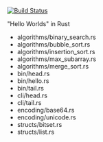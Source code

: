 [![Build Status](https://api.travis-ci.org/alopatindev/rust_experiments.svg?branch=master)](https://travis-ci.org/alopatindev/rust_experiments)

"Hello Worlds" in Rust

* algorithms/binary_search.rs
* algorithms/bubble_sort.rs
* algorithms/insertion_sort.rs
* algorithms/max_subarray.rs
* algorithms/merge_sort.rs
* bin/head.rs
* bin/hello.rs
* bin/tail.rs
* cli/head.rs
* cli/tail.rs
* encoding/base64.rs
* encoding/unicode.rs
* structs/bitset.rs
* structs/list.rs
